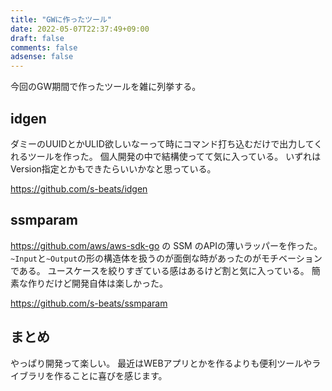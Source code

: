 ```yaml
---
title: "GWに作ったツール"
date: 2022-05-07T22:37:49+09:00
draft: false
comments: false
adsense: false
---
```


今回のGW期間で作ったツールを雑に列挙する。

## idgen

ダミーのUUIDとかULID欲しいなーって時にコマンド打ち込むだけで出力してくれるツールを作った。
個人開発の中で結構使ってて気に入っている。
いずれはVersion指定とかもできたらいいかなと思っている。

https://github.com/s-beats/idgen

## ssmparam

https://github.com/aws/aws-sdk-go の SSM のAPIの薄いラッパーを作った。
`~Input`と`~Output`の形の構造体を扱うのが面倒な時があったのがモチベーションである。
ユースケースを絞りすぎている感はあるけど割と気に入っている。
簡素な作りだけど開発自体は楽しかった。

https://github.com/s-beats/ssmparam

## まとめ

やっぱり開発って楽しい。
最近はWEBアプリとかを作るよりも便利ツールやライブラリを作ることに喜びを感じます。
